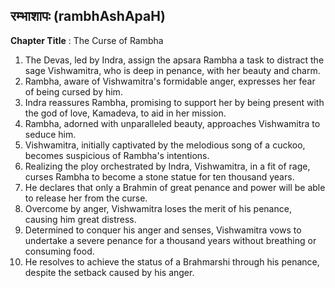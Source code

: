## रम्भाशापः (rambhAshApaH)

**Chapter Title** : The Curse of Rambha

1. The Devas, led by Indra, assign the apsara Rambha a task to distract the sage Vishwamitra, who is deep in penance, with her beauty and charm.
2. Rambha, aware of Vishwamitra's formidable anger, expresses her fear of being cursed by him.
3. Indra reassures Rambha, promising to support her by being present with the god of love, Kamadeva, to aid in her mission.
4. Rambha, adorned with unparalleled beauty, approaches Vishwamitra to seduce him.
5. Vishwamitra, initially captivated by the melodious song of a cuckoo, becomes suspicious of Rambha's intentions.
6. Realizing the ploy orchestrated by Indra, Vishwamitra, in a fit of rage, curses Rambha to become a stone statue for ten thousand years.
7. He declares that only a Brahmin of great penance and power will be able to release her from the curse.
8. Overcome by anger, Vishwamitra loses the merit of his penance, causing him great distress.
9. Determined to conquer his anger and senses, Vishwamitra vows to undertake a severe penance for a thousand years without breathing or consuming food.
10. He resolves to achieve the status of a Brahmarshi through his penance, despite the setback caused by his anger.
